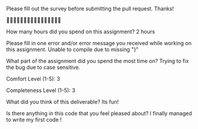 Please fill out the survey before submitting the pull request. Thanks!

🚀🚀🚀🚀🚀🚀🚀🚀🚀🚀🚀🚀🚀🚀🚀🚀

How many hours did you spend on this assignment?
2 hours

Please fill in one error and/or error message you received while working on this assignment.
Unable to compile due to missing "}"

What part of the assignment did you spend the most time on?
Trying to fix the bug due to case sensitive.

Comfort Level (1-5):
3

Completeness Level (1-5):
3

What did you think of this deliverable?
Its fun!

Is there anything in this code that you feel pleased about?
I finally managed to write my first code !
